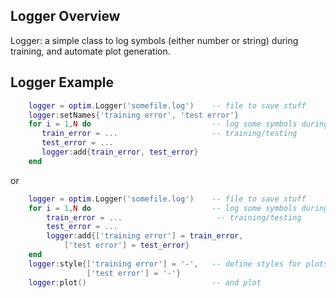 ## Logger Overview ##
Logger: a simple class to log symbols (either number or string) during training, and automate plot generation.

## Logger Example ##
``` lua
    logger = optim.Logger('somefile.log')    -- file to save stuff
    logger:setNames{'training error', 'test error'}
    for i = 1,N do                           -- log some symbols during
       train_error = ...                     -- training/testing
       test_error = ...
       logger:add{train_error, test_error}
    end
```
or 
``` lua
    logger = optim.Logger('somefile.log')    -- file to save stuff
    for i = 1,N do                           -- log some symbols during
        train_error = ...                     -- training/testing
        test_error = ...
        logger:add{['training error'] = train_error,
            ['test error'] = test_error}
    end
    logger:style{['training error'] = '-',   -- define styles for plots
                 ['test error'] = '-'}
    logger:plot()                            -- and plot
```

